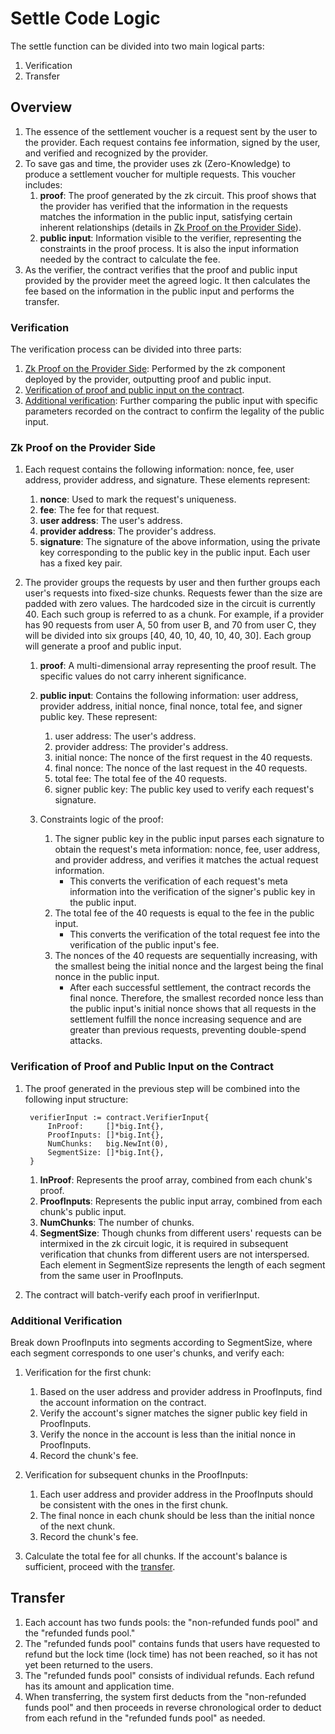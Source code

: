 # Settle Code Logic

The settle function can be divided into two main logical parts:

1. Verification
2. Transfer

## Overview

1. The essence of the settlement voucher is a request sent by the user to the provider. Each request contains fee information, signed by the user, and verified and recognized by the provider.
2. To save gas and time, the provider uses zk (Zero-Knowledge) to produce a settlement voucher for multiple requests. This voucher includes:
    1. **proof**: The proof generated by the zk circuit. This proof shows that the provider has verified that the information in the requests matches the information in the public input, satisfying certain inherent relationships (details in [Zk Proof on the Provider Side](#zk-proof-on-the-provider-side)).
    2. **public input**: Information visible to the verifier, representing the constraints in the proof process. It is also the input information needed by the contract to calculate the fee.
3. As the verifier, the contract verifies that the proof and public input provided by the provider meet the agreed logic. It then calculates the fee based on the information in the public input and performs the transfer.

### Verification

The verification process can be divided into three parts:

1. [Zk Proof on the Provider Side](#zk-proof-on-the-provider-side): Performed by the zk component deployed by the provider, outputting proof and public input.
2. [Verification of proof and public input on the contract](#verification-of-proof-and-public-input-on-the-contract).
3. [Additional verification](#additional-verification): Further comparing the public input with specific parameters recorded on the contract to confirm the legality of the public input.

### Zk Proof on the Provider Side

1. Each request contains the following information: nonce, fee, user address, provider address, and signature. These elements represent:

    1. **nonce**: Used to mark the request's uniqueness.
    2. **fee**: The fee for that request.
    3. **user address**: The user's address.
    4. **provider address**: The provider's address.
    5. **signature**: The signature of the above information, using the private key corresponding to the public key in the public input. Each user has a fixed key pair.

2. The provider groups the requests by user and then further groups each user's requests into fixed-size chunks. Requests fewer than the size are padded with zero values. The hardcoded size in the circuit is currently 40. Each such group is referred to as a chunk. For example, if a provider has 90 requests from user A, 50 from user B, and 70 from user C, they will be divided into six groups [40, 40, 10, 40, 10, 40, 30]. Each group will generate a proof and public input.

    1. **proof**: A multi-dimensional array representing the proof result. The specific values do not carry inherent significance.

    2. **public input**: Contains the following information: user address, provider address, initial nonce, final nonce, total fee, and signer public key. These represent:

        1. user address: The user's address.
        2. provider address: The provider's address.
        3. initial nonce: The nonce of the first request in the 40 requests.
        4. final nonce: The nonce of the last request in the 40 requests.
        5. total fee: The total fee of the 40 requests.
        6. signer public key: The public key used to verify each request's signature.

    3. Constraints logic of the proof:

        1. The signer public key in the public input parses each signature to obtain the request's meta information: nonce, fee, user address, and provider address, and verifies it matches the actual request information.
            - This converts the verification of each request's meta information into the verification of the signer's public key in the public input.
        2. The total fee of the 40 requests is equal to the fee in the public input.
            - This converts the verification of the total request fee into the verification of the public input's fee.
        3. The nonces of the 40 requests are sequentially increasing, with the smallest being the initial nonce and the largest being the final nonce in the public input.
            - After each successful settlement, the contract records the final nonce. Therefore, the smallest recorded nonce less than the public input's initial nonce shows that all requests in the settlement fulfill the nonce increasing sequence and are greater than previous requests, preventing double-spend attacks.

### Verification of Proof and Public Input on the Contract

1. The proof generated in the previous step will be combined into the following input structure:

    ```golang
     verifierInput := contract.VerifierInput{
         InProof:     []*big.Int{},
         ProofInputs: []*big.Int{},
         NumChunks:   big.NewInt(0),
         SegmentSize: []*big.Int{},
     }
    ```

    1. **InProof**: Represents the proof array, combined from each chunk's proof.
    2. **ProofInputs**: Represents the public input array, combined from each chunk's public input.
    3. **NumChunks**: The number of chunks.
    4. **SegmentSize**: Though chunks from different users' requests can be intermixed in the zk circuit logic, it is required in subsequent verification that chunks from different users are not interspersed. Each element in SegmentSize represents the length of each segment from the same user in ProofInputs.

2. The contract will batch-verify each proof in verifierInput.

### Additional Verification

Break down ProofInputs into segments according to SegmentSize, where each segment corresponds to one user's chunks, and verify each:

1. Verification for the first chunk:

    1. Based on the user address and provider address in ProofInputs, find the account information on the contract.
    2. Verify the account's signer matches the signer public key field in ProofInputs.
    3. Verify the nonce in the account is less than the initial nonce in ProofInputs.
    4. Record the chunk's fee.

2. Verification for subsequent chunks in the ProofInputs:

    1. Each user address and provider address in the ProofInputs should be consistent with the ones in the first chunk.
    2. The final nonce in each chunk should be less than the initial nonce of the next chunk.
    3. Record the chunk's fee.

3. Calculate the total fee for all chunks. If the account's balance is sufficient, proceed with the [transfer](#transfer).

## Transfer

1. Each account has two funds pools: the "non-refunded funds pool" and the "refunded funds pool."
2. The "refunded funds pool" contains funds that users have requested to refund but the lock time (lock time) has not been reached, so it has not yet been returned to the users.
3. The "refunded funds pool" consists of individual refunds. Each refund has its amount and application time.
4. When transferring, the system first deducts from the "non-refunded funds pool" and then proceeds in reverse chronological order to deduct from each refund in the "refunded funds pool" as needed.
